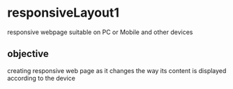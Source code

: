 # responsiveLayout1
responsive webpage suitable on PC or Mobile and other devices


##  objective
creating responsive web page as it changes the way its content is displayed according to the device 
